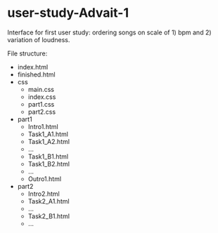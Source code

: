 # user-study-Advait-1
Interface for first user study: ordering songs on scale of 1) bpm and 2) variation of loudness.

File structure:
* index.html
* finished.html
* css
  * main.css
  * index.css
  * part1.css
  * part2.css
* part1
  * Intro1.html
  * Task1_A1.html
  * Task1_A2.html
  * ...
  * Task1_B1.html
  * Task1_B2.html
  * ...
  * Outro1.html
* part2
  * Intro2.html
  * Task2_A1.html
  * ...
  * Task2_B1.html
  * ...


 

